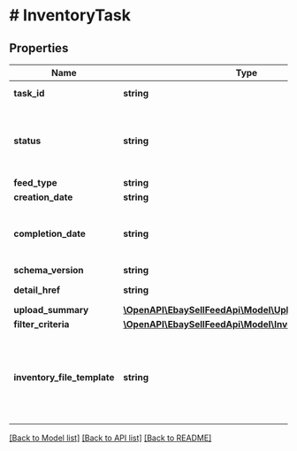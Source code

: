 # # InventoryTask

## Properties

Name | Type | Description | Notes
------------ | ------------- | ------------- | -------------
**task_id** | **string** | The ID of the task. This ID is generated when the task was created by the &lt;strong&gt;createInventoryTask&lt;/strong&gt; method. | [optional]
**status** | **string** | The status of the task. Users must wait until status is complete before moving on to the next step (such as uploading/downloading a file). For implementation help, refer to &lt;a href&#x3D;&#39;https://developer.ebay.com/api-docs/sell/feed/types/api:FeedStatusEnum&#39;&gt;eBay API documentation&lt;/a&gt; | [optional]
**feed_type** | **string** | The feed type associated with the inventory task. | [optional]
**creation_date** | **string** | The date the task was created. | [optional]
**completion_date** | **string** | The timestamp when the task &lt;strong&gt;status&lt;/strong&gt; went into the &lt;code&gt;COMPLETED&lt;/code&gt;, &lt;code&gt;COMPLETED_WITH_ERROR&lt;/code&gt;, or &lt;code&gt;PARTIALLY_PROCESSED&lt;/code&gt; state. This field is only returned if the status is one of the three completed values. | [optional]
**schema_version** | **string** | The schema version number associated with the task. | [optional]
**detail_href** | **string** | The path to the call URI used to retrieve the task. This field points to the &lt;strong&gt;getInventoryTask&lt;/strong&gt; URI. | [optional]
**upload_summary** | [**\OpenAPI\EbaySellFeedApi\Model\UploadSummary**](UploadSummary.md) |  | [optional]
**filter_criteria** | [**\OpenAPI\EbaySellFeedApi\Model\InventoryFilterCriteria**](InventoryFilterCriteria.md) |  | [optional]
**inventory_file_template** | **string** | The inventory file template used to return specific types of inventory tasks, if set in the &lt;strong&gt;createInventoryTask&lt;/strong&gt; method. This field does not apply to &lt;code&gt;LMS_ACTIVE_INVENTORY_REPORT&lt;/code&gt; feed types. For implementation help, refer to &lt;a href&#x3D;&#39;https://developer.ebay.com/api-docs/sell/feed/types/api:InventoryFileTemplateEnum&#39;&gt;eBay API documentation&lt;/a&gt; | [optional]

[[Back to Model list]](../../README.md#models) [[Back to API list]](../../README.md#endpoints) [[Back to README]](../../README.md)
